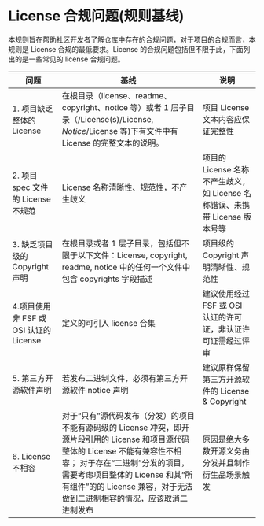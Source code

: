 # License 合规问题(规则基线)

本规则旨在帮助社区开发者了解仓库中存在的合规问题，对于项目的合规而言，本规则是 License 合规的最低要求。License 的合规问题包括但不限于此，下面列出的是一些常见的 license 合规问题。

| **问题**                               | **基线**                                                                                                                                                                                                                                                                         | 说明                                                                        |
| -------------------------------------- | -------------------------------------------------------------------------------------------------------------------------------------------------------------------------------------------------------------------------------------------------------------------------------- | --------------------------------------------------------------------------- |
| 1. 项目缺乏整体的 License              | 在根目录（license、readme、copyright、notice 等）或者 1 层子目录（/License(s)/License, _Notice_/License 等)下有文件中有 License 的完整文本的说明。                                                                                                                               | 项目 License 文本内容应保证完整性                                           |
| 2. 项目 spec 文件的 License 不规范     | License 名称清晰性、规范性，不产生歧义                                                                                                                                                                                                                                           | 项目的 License 名称不产生歧义，如 License 名称错误、未携带 License 版本号等 |
| 3. 缺乏项目级的 Copyright 声明         | 在根目录或者 1 层子目录，包括但不限于以下文件：License, copyright, readme, notice 中的任何一个文件中包含 copyrights 字段描述                                                                                                                                                     | 项目级的 Copyright 声明清晰性、规范性                                       |
| 4.项目使用非 FSF 或 OSI 认证的 License | 定义的可引入 license 合集                                                                                                                                                                                                                                                        | 建议使用经过 FSF 或 OSI 认证的许可证，非认证许可证需经过评审                |
| 5. 第三方开源软件声明                  | 若发布二进制文件，必须有第三方开源软件 notice 声明                                                                                                                                                                                                                               | 建议原样保留第三方开源软件的 License & Copyright                            |
| 6. License 不相容                      | 对于“只有”源代码发布（分发）的项目不能有源码级的 License 冲突，即开源片段引用的 License 和项目源代码整体的 License 不能有兼容性不相容； 对于存在“二进制”分发的项目，需要考虑项目整体的 License 和其“所有组件”的的 License 兼容，对于无法做到二进制相容的情况，应该取消二进制发布 | 原因是绝大多数开源义务由分发并且制作衍生品场景触发                          |
